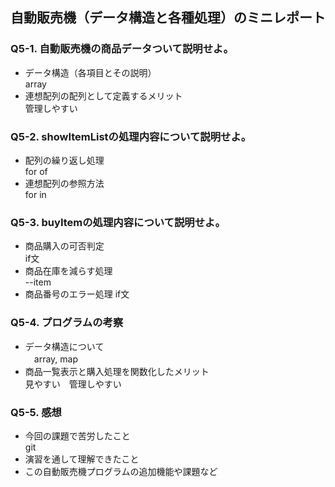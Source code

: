 ## 自動販売機（データ構造と各種処理）のミニレポート
### Q5-1. 自動販売機の商品データついて説明せよ。
* データ構造（各項目とその説明）  
  array
* 連想配列の配列として定義するメリット  
  管理しやすい

### Q5-2. showItemListの処理内容について説明せよ。
* 配列の繰り返し処理  
  for of
* 連想配列の参照方法  
  for in
### Q5-3. buyItemの処理内容について説明せよ。
* 商品購入の可否判定  
  if文
* 商品在庫を減らす処理  
  --item
* 商品番号のエラー処理
  if文
### Q5-4. プログラムの考察
* データ構造について  
　array, map
* 商品一覧表示と購入処理を関数化したメリット  
  見やすい　管理しやすい
### Q5-5. 感想
* 今回の課題で苦労したこと  
  git
* 演習を通して理解できたこと
* この自動販売機プログラムの追加機能や課題など
